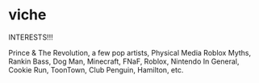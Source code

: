 # viche

INTERESTS!!!

Prince & The Revolution, a few pop artists, Physical Media Roblox Myths, Rankin Bass, Dog Man, Minecraft, FNaF, Roblox, Nintendo In General, Cookie Run, ToonTown, Club Penguin, Hamilton, etc.
